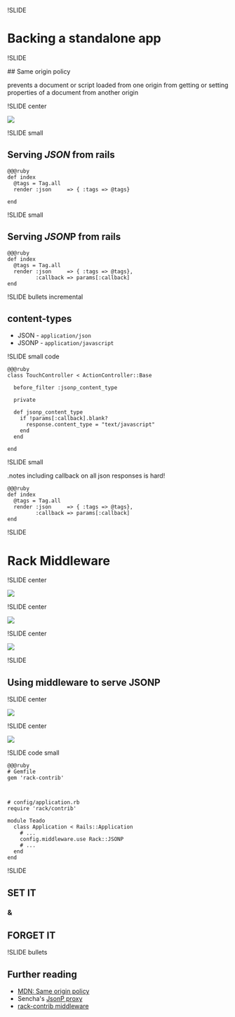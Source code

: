 !SLIDE

# Backing a standalone app

!SLIDE 

## Same origin policy

prevents a document or script loaded from one origin from getting or setting properties of a document from another origin

!SLIDE center

![](../images/jsonp-proxy.png)

!SLIDE small

## Serving *JSON* from rails

    @@@ruby
    def index
      @tags = Tag.all
      render :json     => { :tags => @tags}

    end

!SLIDE small

## Serving *JSON*P from rails

    @@@ruby
    def index
      @tags = Tag.all
      render :json     => { :tags => @tags},
             :callback => params[:callback]
    end

!SLIDE bullets incremental

## content-types

* JSON - `application/json`
* JSONP - `application/javascript`

!SLIDE small code

    @@@ruby
    class TouchController < ActionController::Base

      before_filter :jsonp_content_type

      private
      
      def jsonp_content_type
        if !params[:callback].blank?
          response.content_type = "text/javascript"
        end
      end

    end

!SLIDE small

.notes including callback on all json responses is hard!

    @@@ruby
    def index
      @tags = Tag.all
      render :json     => { :tags => @tags},
             :callback => params[:callback]
    end

!SLIDE

# Rack Middleware

!SLIDE center

![](../images/middleware-1.png)

!SLIDE center

![](../images/middleware-2.png)

!SLIDE center

![](../images/middleware-3.png)

!SLIDE

## Using middleware to serve JSONP

!SLIDE center

![](../images/rack-contrib.png)

!SLIDE center

![](../images/rack-contrib-readme.png)

!SLIDE code small


    @@@ruby
    # Gemfile
    gem 'rack-contrib'



    # config/application.rb
    require 'rack/contrib'

    module Teado
      class Application < Rails::Application
        # ...
        config.middleware.use Rack::JSONP
        # ...
      end
    end

!SLIDE

## SET IT
### &
## FORGET IT

!SLIDE bullets

## Further reading

* [MDN: Same origin policy][origin]
* Sencha's [JsonP proxy][s]
* [rack-contrib middleware][contrib]

[origin]: https://developer.mozilla.org/en/Same_origin_policy_for_JavaScript
[s]: http://docs.sencha.com/ext-js/4-0/#!/api/Ext.data.proxy.JsonP
[mid]: https://github.com/robertodecurnex/rack-jsonp-middleware
[contrib]: https://github.com/rack/rack-contrib
